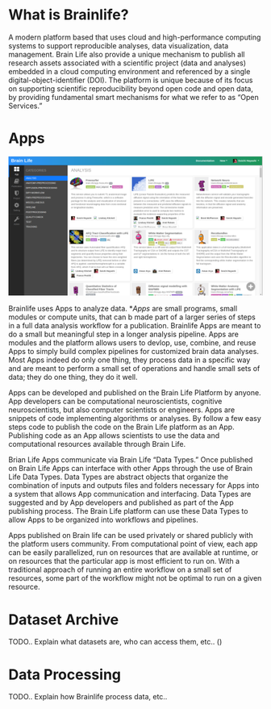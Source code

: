 
# What is Brainlife?

A modern platform based that uses cloud and high-performance computing systems to support reproducible analyses, data visualization, data management. Brain Life also provide a unique mechanism to publish all research assets associated with a scientific project (data and analyses) embedded in a cloud computing environment and referenced by a single digital-object-identifier (DOI). The platform is unique because of its focus on supporting scientific reproducibility beyond open code and open data, by providing fundamental smart mechanisms for what we refer to as “Open Services.” 

# Apps

![dataset](/img/apps.png)

Brainlife uses Apps to analyze data. **Apps* are small programs, small modules or compute units, that can b made part of a larger series of steps in a full data analysis workflow for a publication. Brainlife Apps are meant to do a small but meaningful step in a longer analysis pipeline. Apps are modules and the platform allows users to devlop, use, combine, and reuse Apps to simply build complex pipelines for customized brain data analyses. Most Apps indeed do only one thing, they process data in a specific way and are meant to perform a small set of operations and handle small sets of data; they do one thing, they do it well.

Apps can be developed and published on the Brain Life Platform by anyone. App developers can be computational neuroscientists, cognitive neuroscientists, but also computer scientists or engineers. Apps are snippets of code implementing algorithms or analyses. By follow a few easy steps code to publish the code on the Brain Life platform as an App. Publishing code as an App allows scientists to use the data and computational resources available through Brain Life. 

Brian Life Apps communicate via Brain Life “Data Types.” Once published on Brain Life Apps can interface with other Apps through the use of Brain Life Data Types. Data Types are abstract objects that organize the combination of inputs and outputs files and folders necessary for Apps into a system that allows App communication and interfacing. Data Types are suggested and by App developers and published as part of the App publishing process. The Brain Life platform can use these Data Types to allow Apps to be organized into workflows and pipelines.

Apps published on Brain life can be used privately or shared publicly with the platform users community. From computational point of view, each app can be easily parallelized, run on resources that are available at runtime, or on resources that the particular app is most efficient to run on. With a traditional approach of running an entire workflow on a small set of resources, some part of the workflow might not be optimal to run on a given resource. 
 
# Dataset Archive

TODO.. Explain what datasets are, who can access them, etc.. ()

# Data Processing

TODO.. Explain how Brainlife process data, etc..



